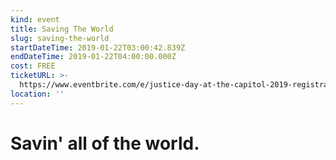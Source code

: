 ```yaml
---
kind: event
title: Saving The World
slug: saving-the-world
startDateTime: 2019-01-22T03:00:42.839Z
endDateTime: 2019-01-22T04:00:00.000Z
cost: FREE
ticketURL: >-
  https://www.eventbrite.com/e/justice-day-at-the-capitol-2019-registration-52325419739?aff=ebdssbdestsearch
location: ''
---
```

# Savin' all of the world.
